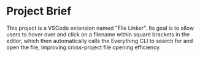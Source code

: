 # Project Brief

This project is a VSCode extension named "File Linker". Its goal is to allow users to hover over and click on a filename within square brackets in the editor, which then automatically calls the Everything CLI to search for and open the file, improving cross-project file opening efficiency.
